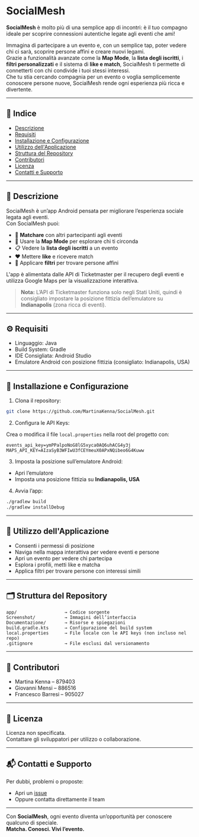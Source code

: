 # SocialMesh

**SocialMesh** è molto più di una semplice app di incontri: è il tuo compagno ideale per scoprire connessioni autentiche legate agli eventi che ami!

Immagina di partecipare a un evento e, con un semplice tap, poter vedere chi ci sarà, scoprire persone affini e creare nuovi legami.  
Grazie a funzionalità avanzate come la **Map Mode**, la **lista degli iscritti**, i **filtri personalizzati** e il sistema di **like e match**, SocialMesh ti permette di connetterti con chi condivide i tuoi stessi interessi.  
Che tu stia cercando compagnia per un evento o voglia semplicemente conoscere persone nuove, SocialMesh rende ogni esperienza più ricca e divertente.

---

## 📌 Indice

- [Descrizione](#descrizione)
- [Requisiti](#requisiti)
- [Installazione e Configurazione](#installazione-e-configurazione)
- [Utilizzo dell'Applicazione](#utilizzo-dellapplicazione)
- [Struttura del Repository](#struttura-del-repository)
- [Contributori](#contributori)
- [Licenza](#licenza)
- [Contatti e Supporto](#contatti-e-supporto)

---

## 🧠 Descrizione

SocialMesh è un’app Android pensata per migliorare l’esperienza sociale legata agli eventi.  
Con SocialMesh puoi:

- 💬 **Matchare** con altri partecipanti agli eventi  
- 📍 Usare la **Map Mode** per esplorare chi ti circonda  
- 📋 Vedere la **lista degli iscritti** a un evento  
- ❤️ Mettere **like** e ricevere match  
- 🔎 Applicare **filtri** per trovare persone affini  

L'app è alimentata dalle API di Ticketmaster per il recupero degli eventi e utilizza Google Maps per la visualizzazione interattiva.  
> **Nota:** L’API di Ticketmaster funziona solo negli Stati Uniti, quindi è consigliato impostare la posizione fittizia dell’emulatore su **Indianapolis** (zona ricca di eventi).

---

## ⚙️ Requisiti

- Linguaggio: Java  
- Build System: Gradle  
- IDE Consigliata: Android Studio  
- Emulatore Android con posizione fittizia (consigliato: Indianapolis, USA)

---

## 🚀 Installazione e Configurazione

1. Clona il repository:

```bash
git clone https://github.com/MartinaKenna/SocialMesh.git
```

2. Configura le API Keys:

Crea o modifica il file `local.properties` nella root del progetto con:

```properties
events_api_key=ymPPalpoNoG8lG5xyca0AQ6uhACG4y3j
MAPS_API_KEY=AIzaSyB3WFIwU3fCEYmeuX0APxNQibeo6G4Kuww
```

3. Imposta la posizione sull’emulatore Android:

- Apri l’emulatore  
- Imposta una posizione fittizia su **Indianapolis, USA**

4. Avvia l’app:

```bash
./gradlew build
./gradlew installDebug
```

---

## 📱 Utilizzo dell'Applicazione

- Consenti i permessi di posizione  
- Naviga nella mappa interattiva per vedere eventi e persone  
- Apri un evento per vedere chi partecipa  
- Esplora i profili, metti like e matcha  
- Applica filtri per trovare persone con interessi simili

---

## 🗂️ Struttura del Repository

```text
app/                  → Codice sorgente
Screenshot/           → Immagini dell’interfaccia
Documentazione/       → Risorse e spiegazioni
build.gradle.kts      → Configurazione del build system
local.properties      → File locale con le API keys (non incluso nel repo)
.gitignore            → File esclusi dal versionamento
```

---

## 👥 Contributori

- Martina Kenna – 879403  
- Giovanni Mensi – 886516  
- Francesco Barresi – 905027

---

## 📄 Licenza

Licenza non specificata.  
Contattare gli sviluppatori per utilizzo o collaborazione.

---

## 📬 Contatti e Supporto

Per dubbi, problemi o proposte:

- Apri un [issue](https://github.com/MartinaKenna/SocialMesh/issues)  
- Oppure contatta direttamente il team

---

Con **SocialMesh**, ogni evento diventa un’opportunità per conoscere qualcuno di speciale.  
**Matcha. Conosci. Vivi l’evento.**
